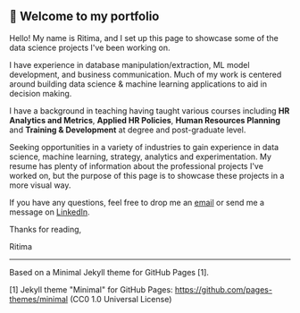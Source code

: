 
## 👋 Welcome to my portfolio

Hello! My name is Ritima, and I set up this page to showcase some of the data science projects I've been working on.

I have experience in database manipulation/extraction, ML model development, and business communication. Much of my work is centered around building data science & machine learning applications to aid in decision making.

I have a background in teaching having taught various courses including **HR Analytics and Metrics**, **Applied HR Policies**, **Human Resources Planning** and **Training & Development** at degree and post-graduate level.

Seeking opportunities in a variety of industries to gain experience in data science, machine learning, strategy, analytics and experimentation. My resume has plenty of information about the professional projects I've worked on, but the purpose of this page is to showcase these projects in a more visual way. 

If you have any questions, feel free to drop me an [email](mailto:ritima1@gmail.com) or send me a message on [LinkedIn](https://www.linkedin.com/in/ritimam/). 

Thanks for reading,

Ritima

---

Based on a Minimal Jekyll theme for GitHub Pages [1].

[1] Jekyll theme "Minimal" for GitHub Pages: https://github.com/pages-themes/minimal (CC0 1.0 Universal License)
